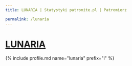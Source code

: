 ```yaml
---
title: LUNARIA | Statystyki patronite.pl | Patromierz

permalink: /lunaria
---
```


# [LUNARIA](https://patronite.pl/lunaria)

{% include profile.md name="lunaria" prefix="l" %}
